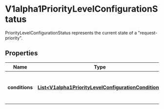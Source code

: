 

# V1alpha1PriorityLevelConfigurationStatus

PriorityLevelConfigurationStatus represents the current state of a \"request-priority\".
## Properties

Name | Type | Description | Notes
------------ | ------------- | ------------- | -------------
**conditions** | [**List&lt;V1alpha1PriorityLevelConfigurationCondition&gt;**](V1alpha1PriorityLevelConfigurationCondition.md) | &#x60;conditions&#x60; is the current state of \&quot;request-priority\&quot;. |  [optional]



